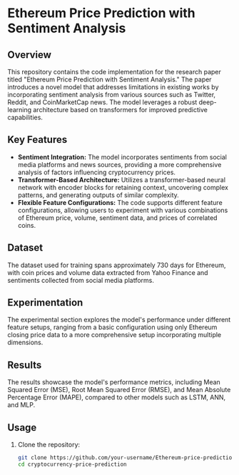 # Ethereum Price Prediction with Sentiment Analysis

## Overview

This repository contains the code implementation for the research paper titled "Ethereum Price Prediction with Sentiment Analysis." The paper introduces a novel model that addresses limitations in existing works by incorporating sentiment analysis from various sources such as Twitter, Reddit, and CoinMarketCap news. The model leverages a robust deep-learning architecture based on transformers for improved predictive capabilities.

## Key Features

- **Sentiment Integration:** The model incorporates sentiments from social media platforms and news sources, providing a more comprehensive analysis of factors influencing cryptocurrency prices.
- **Transformer-Based Architecture:** Utilizes a transformer-based neural network with encoder blocks for retaining context, uncovering complex patterns, and generating outputs of similar complexity.
- **Flexible Feature Configurations:** The code supports different feature configurations, allowing users to experiment with various combinations of Ethereum price, volume, sentiment data, and prices of correlated coins.

## Dataset

The dataset used for training spans approximately 730 days for Ethereum, with coin prices and volume data extracted from Yahoo Finance and sentiments collected from social media platforms.

## Experimentation

The experimental section explores the model's performance under different feature setups, ranging from a basic configuration using only Ethereum closing price data to a more comprehensive setup incorporating multiple dimensions.

## Results

The results showcase the model's performance metrics, including Mean Squared Error (MSE), Root Mean Squared Error (RMSE), and Mean Absolute Percentage Error (MAPE), compared to other models such as LSTM, ANN, and MLP.

## Usage

1. Clone the repository:

   ```bash
   git clone https://github.com/your-username/Ethereum-price-prediction.git
   cd cryptocurrency-price-prediction
